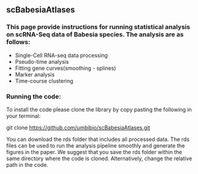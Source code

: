 
## scBabesiaAtlases 


### This page provide instructions for running statistical analysis on scRNA-Seq data of Babesia species. The analysis are as follows:

* Single-Cell RNA-seq data processing
* Pseudo-time analysis
* Fitting gene curves(smoothing - splines)
* Marker analysis
* Time-course clustering

### Running the code:
To install the code please clone the library by copy pasting the following in your terminal:

git clone https://github.com/umbibio/scBabesiaAtlases.git

You can download the rds folder that includes all processed data. The rds files can be used to run the analysis pipeline smoothly and generate the figures in the paper. We suggest that you save the rds folder within the same directory where the code is cloned. Alternatively, change the relative path in the code.


